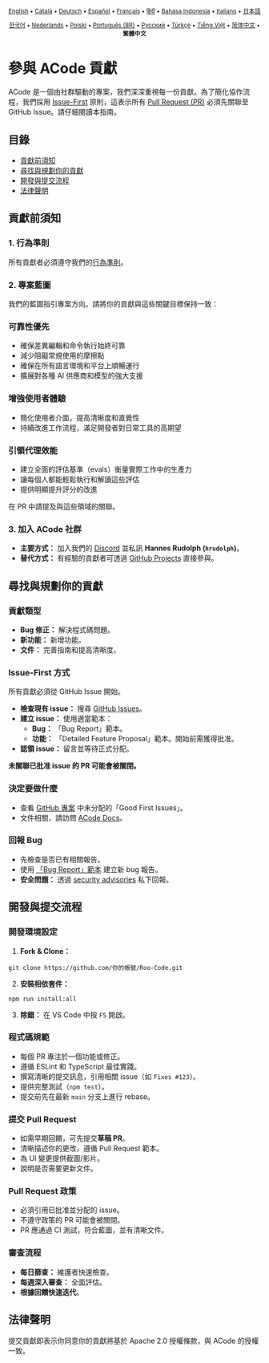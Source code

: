 <div align="center">
<sub>

[English](../../CONTRIBUTING.md) • [Català](../ca/CONTRIBUTING.md) • [Deutsch](../de/CONTRIBUTING.md) • [Español](../es/CONTRIBUTING.md) • [Français](../fr/CONTRIBUTING.md) • [हिंदी](../hi/CONTRIBUTING.md) • [Bahasa Indonesia](../id/CONTRIBUTING.md) • [Italiano](../it/CONTRIBUTING.md) • [日本語](../ja/CONTRIBUTING.md)

</sub>
<sub>

[한국어](../ko/CONTRIBUTING.md) • [Nederlands](../nl/CONTRIBUTING.md) • [Polski](../pl/CONTRIBUTING.md) • [Português (BR)](../pt-BR/CONTRIBUTING.md) • [Русский](../ru/CONTRIBUTING.md) • [Türkçe](../tr/CONTRIBUTING.md) • [Tiếng Việt](../vi/CONTRIBUTING.md) • [简体中文](../zh-CN/CONTRIBUTING.md) • <b>繁體中文</b>

</sub>
</div>

# 參與 ACode 貢獻

ACode 是一個由社群驅動的專案，我們深深重視每一份貢獻。為了簡化協作流程，我們採用 [Issue-First](#issue-first-方式) 原則，這表示所有 [Pull Request (PR)](#提交-pull-request) 必須先關聯至 GitHub Issue。請仔細閱讀本指南。

## 目錄

- [貢獻前須知](#貢獻前須知)
- [尋找與規劃你的貢獻](#尋找與規劃你的貢獻)
- [開發與提交流程](#開發與提交流程)
- [法律聲明](#法律聲明)

## 貢獻前須知

### 1. 行為準則

所有貢獻者必須遵守我們的[行為準則](./CODE_OF_CONDUCT.md)。

### 2. 專案藍圖

我們的藍圖指引專案方向。請將你的貢獻與這些關鍵目標保持一致：

### 可靠性優先

- 確保差異編輯和命令執行始終可靠
- 減少阻礙常規使用的摩擦點
- 確保在所有語言環境和平台上順暢運行
- 擴展對各種 AI 供應商和模型的強大支援

### 增強使用者體驗

- 簡化使用者介面，提高清晰度和直覺性
- 持續改進工作流程，滿足開發者對日常工具的高期望

### 引領代理效能

- 建立全面的評估基準（evals）衡量實際工作中的生產力
- 讓每個人都能輕鬆執行和解讀這些評估
- 提供明顯提升評分的改進

在 PR 中請提及與這些領域的關聯。

### 3. 加入 ACode 社群

- **主要方式：** 加入我們的 [Discord](https://discord.gg/roocode) 並私訊 **Hannes Rudolph (`hrudolph`)**。
- **替代方式：** 有經驗的貢獻者可透過 [GitHub Projects](https://github.com/orgs/ACodeInc/projects/1) 直接參與。

## 尋找與規劃你的貢獻

### 貢獻類型

- **Bug 修正：** 解決程式碼問題。
- **新功能：** 新增功能。
- **文件：** 完善指南和提高清晰度。

### Issue-First 方式

所有貢獻必須從 GitHub Issue 開始。

- **檢查現有 issue：** 搜尋 [GitHub Issues](https://github.com/ACodeInc/Roo-Code/issues)。
- **建立 issue：** 使用適當範本：
    - **Bug：** 「Bug Report」範本。
    - **功能：** 「Detailed Feature Proposal」範本。開始前需獲得批准。
- **認領 issue：** 留言並等待正式分配。

**未關聯已批准 issue 的 PR 可能會被關閉。**

### 決定要做什麼

- 查看 [GitHub 專案](https://github.com/orgs/ACodeInc/projects/1) 中未分配的「Good First Issues」。
- 文件相關，請訪問 [ACode Docs](https://github.com/ACodeInc/Roo-Code-Docs)。

### 回報 Bug

- 先檢查是否已有相關報告。
- 使用 [「Bug Report」範本](https://github.com/ACodeInc/Roo-Code/issues/new/choose) 建立新 bug 報告。
- **安全問題：** 透過 [security advisories](https://github.com/ACodeInc/Roo-Code/security/advisories/new) 私下回報。

## 開發與提交流程

### 開發環境設定

1. **Fork & Clone：**

```
git clone https://github.com/你的帳號/Roo-Code.git
```

2. **安裝相依套件：**

```
npm run install:all
```

3. **除錯：** 在 VS Code 中按 `F5` 開啟。

### 程式碼規範

- 每個 PR 專注於一個功能或修正。
- 遵循 ESLint 和 TypeScript 最佳實踐。
- 撰寫清晰的提交訊息，引用相關 issue（如 `Fixes #123`）。
- 提供完整測試（`npm test`）。
- 提交前先在最新 `main` 分支上進行 rebase。

### 提交 Pull Request

- 如需早期回饋，可先提交**草稿 PR**。
- 清晰描述你的更改，遵循 Pull Request 範本。
- 為 UI 變更提供截圖/影片。
- 說明是否需要更新文件。

### Pull Request 政策

- 必須引用已批准並分配的 issue。
- 不遵守政策的 PR 可能會被關閉。
- PR 應通過 CI 測試，符合藍圖，並有清晰文件。

### 審查流程

- **每日篩查：** 維護者快速檢查。
- **每週深入審查：** 全面評估。
- **根據回饋快速迭代**。

## 法律聲明

提交貢獻即表示你同意你的貢獻將基於 Apache 2.0 授權條款，與 ACode 的授權一致。
